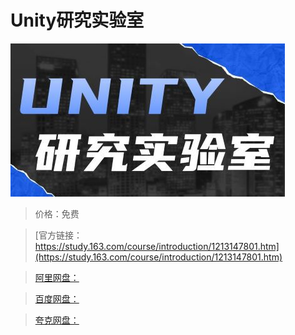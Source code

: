 # Unity研究实验室

![img](../../../assets/study163/free/cbf30507b62847c1b4850a3bcf4e5635.jpg)

> 价格：免费

> [官方链接：https://study.163.com/course/introduction/1213147801.htm](https://study.163.com/course/introduction/1213147801.htm)

> [阿里网盘：]()

> [百度网盘：]()

> [夸克网盘：]()
